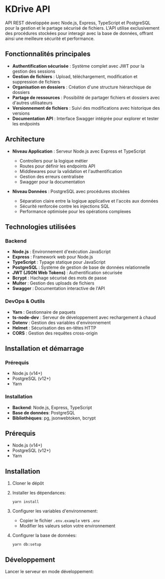 # KDrive API

API REST développée avec Node.js, Express, TypeScript et PostgreSQL pour la gestion et le partage sécurisé de fichiers. L'API utilise exclusivement des procédures stockées pour interagir avec la base de données, offrant ainsi une meilleure sécurité et performance.

## Fonctionnalités principales

- **Authentification sécurisée** : Système complet avec JWT pour la gestion des sessions
- **Gestion de fichiers** : Upload, téléchargement, modification et suppression de fichiers
- **Organisation en dossiers** : Création d'une structure hiérarchique de dossiers
- **Partage de ressources** : Possibilité de partager fichiers et dossiers avec d'autres utilisateurs
- **Versionnement de fichiers** : Suivi des modifications avec historique des versions
- **Documentation API** : Interface Swagger intégrée pour explorer et tester les endpoints

## Architecture

- **Niveau Application** : Serveur Node.js avec Express et TypeScript
  - Controllers pour la logique métier
  - Routes pour définir les endpoints API
  - Middlewares pour la validation et l'authentification
  - Gestion des erreurs centralisée
  - Swagger pour la documentation

- **Niveau Données** : PostgreSQL avec procédures stockées
  - Séparation claire entre la logique applicative et l'accès aux données
  - Sécurité renforcée contre les injections SQL
  - Performance optimisée pour les opérations complexes

## Technologies utilisées

### Backend
- **Node.js** : Environnement d'exécution JavaScript
- **Express** : Framework web pour Node.js
- **TypeScript** : Typage statique pour JavaScript
- **PostgreSQL** : Système de gestion de base de données relationnelle
- **JWT (JSON Web Tokens)** : Authentification sécurisée
- **Bcrypt** : Hachage sécurisé des mots de passe
- **Multer** : Gestion des uploads de fichiers
- **Swagger** : Documentation interactive de l'API

### DevOps & Outils
- **Yarn** : Gestionnaire de paquets
- **ts-node-dev** : Serveur de développement avec rechargement à chaud
- **Dotenv** : Gestion des variables d'environnement
- **Helmet** : Sécurisation des en-têtes HTTP
- **CORS** : Gestion des requêtes cross-origin

## Installation et démarrage

### Prérequis
- Node.js (v14+)
- PostgreSQL (v12+)
- Yarn

### Installation

- **Backend**: Node.js, Express, TypeScript
- **Base de données**: PostgreSQL
- **Bibliothèques**: pg, jsonwebtoken, bcrypt

## Prérequis

- Node.js (v14+)
- PostgreSQL (v12+)
- Yarn

## Installation

1. Cloner le dépôt
2. Installer les dépendances:
   ```
   yarn install
   ```
3. Configurer les variables d'environnement:
   - Copier le fichier `.env.example` vers `.env`
   - Modifier les valeurs selon votre environnement

4. Configurer la base de données:
   ```
   yarn db:setup
   ```

## Développement

Lancer le serveur en mode développement:
